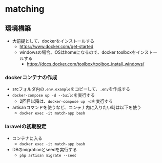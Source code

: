 # matching
## 環境構築
- 大前提として、dockerをインストールする
    - https://www.docker.com/get-started
    - windowsの場合、OSはhomeになるので、docker toolboxをインストールする
        - https://docs.docker.com/toolbox/toolbox_install_windows/

### dockerコンテナの作成
- srcフォルダ内の`.env.example`をコピーして、`.env`を作成する
- `docker-compose up -d --build`を実行する
    - 2回目以降は、`docker-compose up -d`を実行する
- artisanコマンドを使うなど、コンテナ内に入りたい時は以下を使う
    - `docker exec -it match-app bash`

### laravelの初期設定
- コンテナに入る
    - `docker exec -it match-app bash`
- DBのmigrationとseedを実行する
    - `php artisan migrate --seed`
